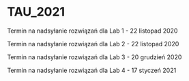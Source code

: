 # TAU_2021
Termin na nadsyłanie rozwiązań dla Lab 1 - 22 listopad 2020


Termin na nadsyłanie rozwiązań dla Lab 2 - 22 listopad 2020


Termin na nadsyłanie rozwiązań dla Lab 3 - 20 grudzień 2020


Termin na nadsyłanie rozwiązań dla Lab 4 - 17 styczeń 2021
